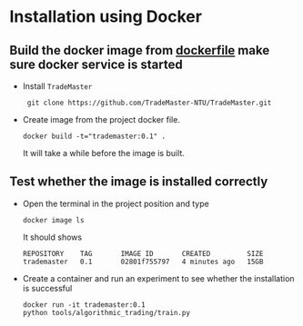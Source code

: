 # Installation using Docker
## Build the docker image from [dockerfile](https://github.com/TradeMaster-NTU/TradeMaster/blob/main/docker/Dockerfile) make sure docker service is started
- Install `TradeMaster`
  ```
   git clone https://github.com/TradeMaster-NTU/TradeMaster.git
  ```
- Create image from the project docker file.

  ```
  docker build -t="trademaster:0.1" .
  ```

  It will take a while before the image is built.

##  Test whether the image is installed correctly

- Open the terminal in the project position and type

  ```
  docker image ls
  ```

  It should shows 

  ```
  REPOSITORY    TAG       IMAGE ID       CREATED         SIZE
  trademaster   0.1       02801f755797   4 minutes ago   15GB 
  ```

- Create a container and run an experiment to see whether the installation is successful

  ```
  docker run -it trademaster:0.1
  python tools/algorithmic_trading/train.py
  ```
